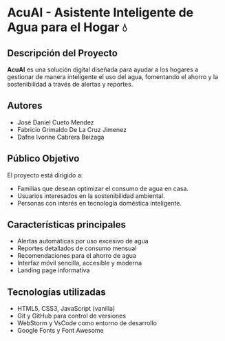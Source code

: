 # AcuAI - Asistente Inteligente de Agua para el Hogar 💧

##  Descripción del Proyecto

**AcuAI** es una solución digital diseñada para ayudar a los hogares a gestionar de manera inteligente el uso del agua, 
fomentando el ahorro y la sostenibilidad a través de alertas y reportes.

## Autores

- José Daniel Cueto Mendez
- Fabricio Grimaldo De La Cruz Jimenez
- Dafne Ivonne Cabrera Beizaga

## Público Objetivo

El proyecto está dirigido a:
- Familias que desean optimizar el consumo de agua en casa.
- Usuarios interesados en la sostenibilidad ambiental.
- Personas con interés en tecnología doméstica inteligente.

## Características principales

- Alertas automáticas por uso excesivo de agua
- Reportes detallados de consumo mensual
- Recomendaciones para el ahorro de agua
- Interfaz móvil sencilla, accesible y moderna
- Landing page informativa

## Tecnologías utilizadas

- HTML5, CSS3, JavaScript (vanilla)
- Git y GitHub para control de versiones
- WebStorm y VsCode como entorno de desarrollo
- Google Fonts y Font Awesome



